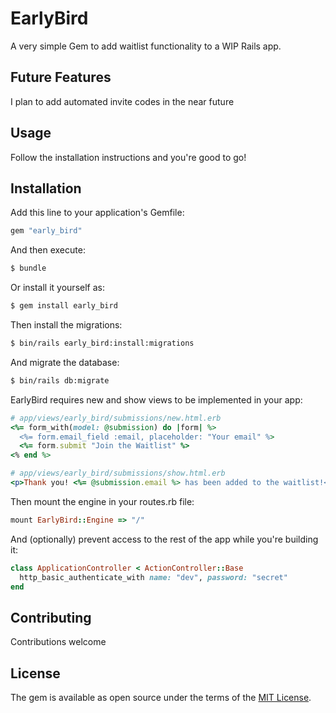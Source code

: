 # EarlyBird

A very simple Gem to add waitlist functionality to a WIP Rails app.

## Future Features
I plan to add automated invite codes in the near future

## Usage
Follow the installation instructions and you're good to go!

## Installation
Add this line to your application's Gemfile:

```ruby
gem "early_bird"
```

And then execute:
```bash
$ bundle
```

Or install it yourself as:
```bash
$ gem install early_bird
```

Then install the migrations:
```bash
$ bin/rails early_bird:install:migrations
```

And migrate the database:
```bash
$ bin/rails db:migrate
```

EarlyBird requires new and show views to be implemented in your app:
```ruby
# app/views/early_bird/submissions/new.html.erb
<%= form_with(model: @submission) do |form| %>
  <%= form.email_field :email, placeholder: "Your email" %>
  <%= form.submit "Join the Waitlist" %>
<% end %>
```

```ruby
# app/views/early_bird/submissions/show.html.erb
<p>Thank you! <%= @submission.email %> has been added to the waitlist!</p>
```

Then mount the engine in your routes.rb file:
```ruby
mount EarlyBird::Engine => "/"
```

And (optionally) prevent access to the rest of the app while you're building it:
```ruby
class ApplicationController < ActionController::Base
  http_basic_authenticate_with name: "dev", password: "secret"
end
``` 

## Contributing
Contributions welcome

## License
The gem is available as open source under the terms of the [MIT License](https://opensource.org/licenses/MIT).
